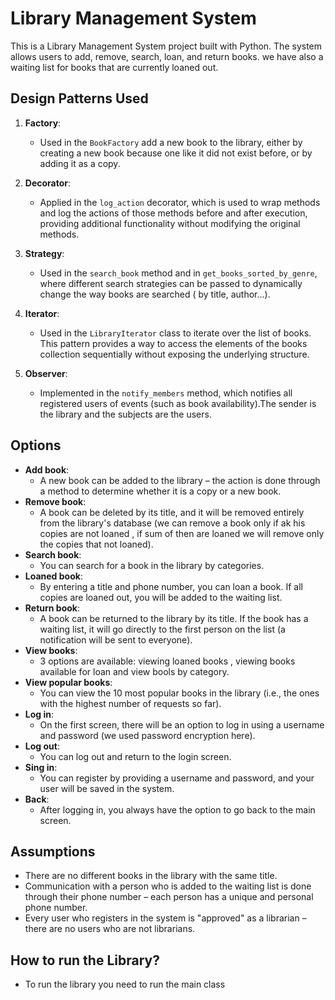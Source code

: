 # Library Management System

This is a Library Management System project built with Python. The system allows users to add, remove, search, loan, and return books. we have also  a waiting list for books that are currently loaned out.

## Design Patterns Used

1. **Factory**: 
   - Used in the `BookFactory` add a new book to the library, either by creating a new book because one like it did not exist before, or by adding it as a copy.
   
2. **Decorator**: 
   - Applied in the `log_action` decorator, which is used to wrap methods and log the actions of those methods before and after execution, providing additional functionality without modifying the original methods.
   
3. **Strategy**: 
   - Used in the `search_book` method and in `get_books_sorted_by_genre`, where different search strategies can be passed to dynamically change the way books are searched ( by title, author...).
   
4. **Iterator**: 
   - Used in the `LibraryIterator` class to iterate over the list of books. This pattern provides a way to access the elements of the books collection sequentially without exposing the underlying structure.
   
5. **Observer**: 
   - Implemented in the `notify_members` method, which notifies all registered users of events (such as book availability).The sender is the library and the subjects are the users.

## Options

- **Add book**: 
    - A new book can be added to the library – the action is done through a method to determine whether it is a copy or a new book.
- **Remove book**:
    - A book can be deleted by its title, and it will be removed entirely from the library's database (we can remove a book only if ak his copies are not loaned , if sum of then are loaned we will remove only the copies that not loaned).
- **Search book**:
    - You can search for a book in the library by categories.
- **Loaned book**:
    - By entering a title and phone number, you can loan a book. If all copies are loaned out, you will be added to the waiting list.
- **Return book**:
    - A book can be returned to the library by its title. If the book has a waiting list, it will go directly to the first person on the list (a notification will be sent to everyone).
- **View books**:
    - 3 options are available: viewing loaned books , viewing books available for loan and view bools by category.
- **View popular books**:
    - You can view the 10 most popular books in the library (i.e., the ones with the highest number of requests so far).
- **Log in**:
    - On the first screen, there will be an option to log in using a username and password (we used password encryption here).
- **Log out**:
    - You can log out and return to the login screen.
- **Sing in**:
    - You can register by providing a username and password, and your user will be saved in the system.
- **Back**:
    - After logging in, you always have the option to go back to the main screen.


## Assumptions
   - There are no different books in the library with the same title.
   - Communication with a person who is added to the waiting list is done through their phone number – each person has a unique and personal phone number.
   - Every user who registers in the system is "approved" as a librarian – there are no users who are not librarians.

## How to run the Library?

- To run the library you need to run the main class
